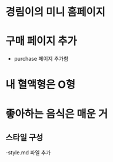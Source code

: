 # 경림이의 미니 홈페이지

# 구매 페이지 추가

- purchase 페이지 추가함

# 내 혈액형은 O형

# 좋아하는 음식은 매운 거

## 스타일 구성

-style.md 파일 추가
